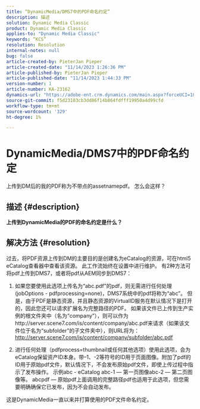 ```yaml
---
title: “DynamicMedia/DMS7中的PDF命名约定”
description: 描述
solution: Dynamic Media Classic
product: Dynamic Media Classic
applies-to: "Dynamic Media Classic"
keywords: “KCS”
resolution: Resolution
internal-notes: null
bug: false
article-created-by: PieterJan Pieper
article-created-date: "11/14/2023 1:26:36 PM"
article-published-by: PieterJan Pieper
article-published-date: "11/14/2023 1:44:33 PM"
version-number: 1
article-number: KA-23162
dynamics-url: "https://adobe-ent.crm.dynamics.com/main.aspx?forceUCI=1&pagetype=entityrecord&etn=knowledgearticle&id=6a65fd6c-f182-ee11-8179-6045bd006b25"
source-git-commit: f5d23103cb3dd86f14b864fdfff19950a4d99cfd
workflow-type: tm+mt
source-wordcount: '329'
ht-degree: 1%

---
```


# DynamicMedia/DMS7中的PDF命名约定


上传到DM后的我的PDF称为不带点的assetnamepdf。 怎么会这样？

## 描述 {#description}


<b>上传到DynamicMedia的PDF的命名约定是什么？</b>


## 解决方法 {#resolution}


过去，将PDF资源上传到DM的主要目的是创建名为eCatalog的资源，可在html5 eCatalog查看器中查看该资源。
此工作流始终在设置中进行维护。
有2种方法可将pdf上传到DMS7，或者将pdf从AEM同步到DMS7：
1) 如果您要使用此选项上传名为“abc.pdf”的pdf，则无需进行任何处理(jobOptions - pdfprocessing=none)，DMS7系统中的pdf将称为“abc”。
但是，由于PDF是静态资源，并且静态资源的VirtualID服务在默认情况下是打开的，因此您还可以请求扩展名为完整路径的PDF。 如果该文件已上传到生产实例的根文件夹中（名为“company”），则可以作为http://server.scene7.com/is/content/company/abc.pdf来请求（如果该文件位于名为“subfolder”的子文件夹中），则URL将为：http://server.scene7.com/is/content/company/subfolder/abc.pdf

2) 进行任何处理（pdfprocess=thumbnail或任何其他选项）使用此选项，会为eCatalog保留资产ID本身。带–1、-2等符号的ID用于页面图像。附加了pdf的ID用于原始pdf文件，默认情况下，不会发布原始pdf文件，即使上传过程中指示了发布操作。
示例abc - eCatalog abc-1 — 第一页图像abc-2 — 第二页图像等。
abcpdf — 原始pdf上面调用的完整路径pdf也适用于此选项，但您需要明确确保它已发布，因为不会自动发布。

这是DynamicMedia一直以来并打算使用的PDF文件命名约定。
